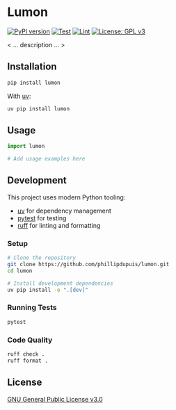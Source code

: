# Lumon

[![PyPI version](https://badge.fury.io/py/lumon.svg)](https://badge.fury.io/py/lumon)
[![Test](https://github.com/phillipdupuis/lumon/actions/workflows/test.yml/badge.svg)](https://github.com/phillipdupuis/lumon/actions/workflows/test.yml)
[![Lint](https://github.com/phillipdupuis/lumon/actions/workflows/lint.yml/badge.svg)](https://github.com/phillipdupuis/lumon/actions/workflows/lint.yml)
[![License: GPL v3](https://img.shields.io/badge/License-GPLv3-blue.svg)](https://www.gnu.org/licenses/gpl-3.0)

< ... description ... >

## Installation

```bash
pip install lumon
```

With [uv](https://github.com/astral-sh/uv):

```bash
uv pip install lumon
```

## Usage

```python
import lumon

# Add usage examples here
```

## Development

This project uses modern Python tooling:

- [uv](https://github.com/astral-sh/uv) for dependency management
- [pytest](https://docs.pytest.org/) for testing
- [ruff](https://github.com/astral-sh/ruff) for linting and formatting

### Setup

```bash
# Clone the repository
git clone https://github.com/phillipdupuis/lumon.git
cd lumon

# Install development dependencies
uv pip install -e ".[dev]"
```

### Running Tests

```bash
pytest
```

### Code Quality

```bash
ruff check .
ruff format .
```

## License

[GNU General Public License v3.0](LICENSE)
